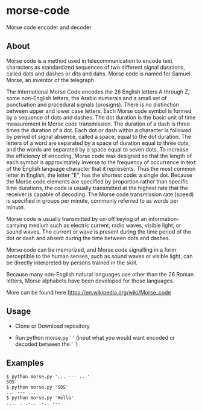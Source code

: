 # morse-code

Morse code encoder and decoder 

## About

Morse code is a method used in telecommunication to encode text characters as standardized sequences of two different signal durations, called dots and dashes or dits and dahs. Morse code is named for Samuel Morse, an inventor of the telegraph.

The International Morse Code encodes the 26 English letters A through Z, some non-English letters, the Arabic numerals and a small set of punctuation and procedural signals (prosigns). There is no distinction between upper and lower case letters. Each Morse code symbol is formed by a sequence of dots and dashes. The dot duration is the basic unit of time measurement in Morse code transmission. The duration of a dash is three times the duration of a dot. Each dot or dash within a character is followed by period of signal absence, called a space, equal to the dot duration. The letters of a word are separated by a space of duration equal to three dots, and the words are separated by a space equal to seven dots. To increase the efficiency of encoding, Morse code was designed so that the length of each symbol is approximately inverse to the frequency of occurrence in text of the English language character that it represents. Thus the most common letter in English, the letter "E", has the shortest code: a single dot. Because the Morse code elements are specified by proportion rather than specific time durations, the code is usually transmitted at the highest rate that the receiver is capable of decoding. The Morse code transmission rate (speed) is specified in groups per minute, commonly referred to as words per minute.

Morse code is usually transmitted by on-off keying of an information-carrying medium such as electric current, radio waves, visible light, or sound waves. The current or wave is present during the time period of the dot or dash and absent during the time between dots and dashes.

Morse code can be memorized, and Morse code signalling in a form perceptible to the human senses, such as sound waves or visible light, can be directly interpreted by persons trained in the skill.

Because many non-English natural languages use other than the 26 Roman letters, Morse alphabets have been developed for those languages.

More can be found here https://en.wikipedia.org/wiki/Morse_code

## Usage

- Clone or Download repository

- Run python morse.py ' ' (input what you would want encoded or decoded between the ' ')

## Examples

```
$ python morse.py '... --- ...'
SOS
$ python morse.py 'SOS'
... --- ...
$ python morse.py 'Hello'
.... . .-.. .-.. --- 
```

